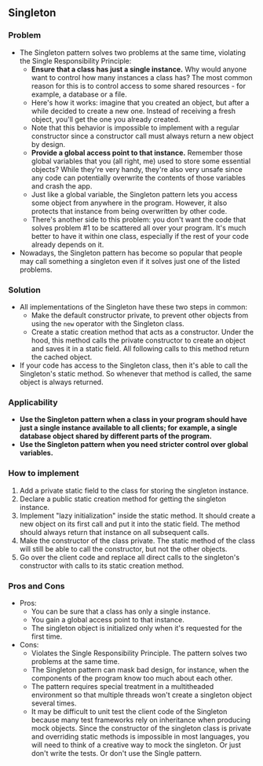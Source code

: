 ## Singleton

### Problem
- The Singleton pattern solves two problems at the same time, violating the Single Responsibility Principle:
  - **Ensure that a class has just a single instance.** Why would anyone want to control how many instances a class has? The most common reason for this is to control access to some shared resources - for example, a database or a file.
  - Here's how it works: imagine that you created an object, but after a while decided to create a new one. Instead of receiving a fresh object, you'll get the one you already created.
  - Note that this behavior is impossible to implement with a regular constructor since a constructor call must always return a new object by design.
  - **Provide a global access point to that instance.** Remember those global variables that you (all right, me) used to store some essential objects? While they're very handy, they're also very unsafe since any code can potentially overwrite the contents of those variables and crash the app.
  - Just like a global variable, the Singleton pattern lets you access some object from anywhere in the program. However, it also protects that instance from being overwritten by other code.
  - There's another side to this problem: you don't want the code that solves problem #1 to be scattered all over your program. It's much better to have it within one class, especially if the rest of your code already depends on it.
- Nowadays, the Singleton pattern has become so popular that people may call something a singleton even if it solves just one of the listed problems.

### Solution
- All implementations of the Singleton have these two steps in common:
  * Make the default constructor private, to prevent other objects from using the `new` operator with the Singleton class.
  * Create a static creation method that acts as a constructor. Under the hood, this method calls the private constructor to create an object and saves it in a static field. All following calls to this method return the cached object.
- If your code has access to the Singleton class, then it's able to call the Singleton's static method. So whenever that method is called, the same object is always returned.

### Applicability
- **Use the Singleton pattern when a class in your program should have just a single instance available to all clients; for example, a single database object shared by different parts of the program.**
- **Use the Singleton pattern when you need stricter control over global variables.**

### How to implement
1. Add a private static field to the class for storing the singleton instance.
2. Declare a public static creation method for getting the singleton instance.
3. Implement "lazy initialization" inside the static method. It should create a new object on its first call and put it into the static field. The method should always return that instance on all subsequent calls.
4. Make the constructor of the class private. The static method of the class will still be able to call the constructor, but not the other objects.
5. Go over the client code and replace all direct calls to the singleton's constructor with calls to its static creation method.

### Pros and Cons
- Pros:
  - You can be sure that a class has only a single instance.
  - You gain a global access point to that instance.
  - The singleton object is initialized only when it's requested for the first time.
- Cons:
  - Violates the Single Responsibility Principle. The pattern solves two problems at the same time.
  - The Singleton pattern can mask bad design, for instance, when the components of the program know too much about each other.
  - The pattern requires special treatment in a multitheaded environment so that multiple threads won't create a singleton object several times.
  - It may be difficult to unit test the client code of the Singleton because many test frameworks rely on inheritance when producing mock objects. Since the constructor of the singleton class is private and overriding static methods is impossible in most languages, you will need to think of a creative way to mock the singleton. Or just don't write the tests. Or don't use the Single pattern.
